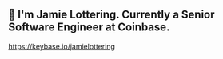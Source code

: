 ## 👋 I'm Jamie Lottering. Currently a Senior Software Engineer at Coinbase.

https://keybase.io/jamielottering
